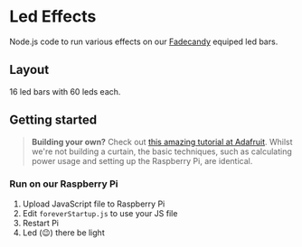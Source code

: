 # Led Effects

Node.js code to run various effects on our [Fadecandy](https://github.com/scanlime/fadecandy) equiped led bars.

## Layout

16 led bars with 60 leds each.

## Getting started

> **Building your own?** Check out [this amazing tutorial at Adafruit](https://learn.adafruit.com/1500-neopixel-led-curtain-with-raspberry-pi-fadecandy/overview). Whilst we're not building a curtain, the basic techniques, such as calculating power usage and setting up the Raspberry Pi, are identical.

### Run on our Raspberry Pi
1. Upload JavaScript file to Raspberry Pi
2. Edit `foreverStartup.js` to use your JS file
3. Restart Pi
4. Led (:wink:) there be light